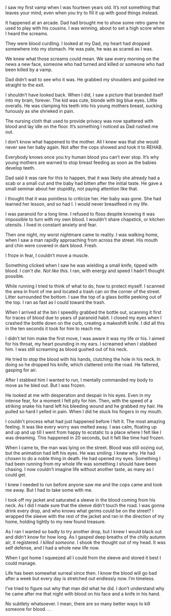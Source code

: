  I saw my first vamp when I was fourteen years old. It’s not something that leaves your mind, even when you try to fill it up with good things instead.

 It happened at an arcade. Dad had brought me to show some retro game he used to play with his cousins. I was winning, about to set a high score when I heard the screams.

 They were blood curdling. I looked at my Dad, my heart had dropped somewhere into my stomach. He was pale, he was as scared as I was.

 We knew what those screams could mean. We saw every morning on the news a new face, someone who had turned and killed or someone who had been killed by a vamp. 

 Dad didn’t wait to see who it was. He grabbed my shoulders and guided me straight to the exit. 

 I shouldn’t have looked back. When I did, I saw a picture that branded itself into my brain, forever. The kid was cute, blonde with big blue eyes. Little overalls. He  was clamping his teeth into his young mothers breast, sucking furiously as she shrieked in pain.

 The nursing cloth that used to provide privacy was now spattered with blood and lay idle on the floor. It’s something I noticed as Dad rushed me out.

 I don’t know what happened to the mother. All I knew was that she would never see her baby again. Not after the cops showed and took it to REHAB. 

 Everybody knows once you try human blood you can’t ever stop. It’s why young mothers are warned to stop breast feeding as soon as the babies develop teeth. 
 
Dad said it was rare for this to happen, that it was likely she already had a scab or a small cut and the baby had bitten after the initial taste. He gave a small seminar about her stupidity, not paying attention like that. 

 I thought that it was pointless to criticize her. Her baby was gone. She had learned her lesson, and so had I. I would never breastfeed in my life.

 I was paranoid for a long time. I refused to floss despite knowing it was impossible to turn with my own blood. I wouldn’t share chapstick, or kitchen utensils. I lived in constant anxiety and fear.

 Then one night, my worst nightmare came to reality. I was walking home, when I saw a man rapidly approaching from across the street. His mouth and chin were covered in dark blood. Fresh. 

 I froze in fear, I couldn’t move a muscle. 

 Something clicked when I saw he was wielding a small knife, tipped with blood. *I can’t die. Not like this.* I ran, with energy and speed I hadn’t thought possible. 

 While running I tried to think of what to do, how to protect myself. I scanned the area in front of me and located a trash can on the corner of the street. Litter surrounded the bottom. I saw the top of a glass bottle peeking out of the top. I ran as fast as I could toward the trash. 

 When I arrived at the bin I speedily grabbed the bottle out, scanning it first for traces of blood due to years of paranoid habit. I closed my eyes when I crashed the bottle down on the curb, creating a makeshift knife. I did all this in the ten seconds it took for him to reach me. 

 I didn’t let him make the first move, I was aware it was my life or his. I aimed for his throat, my heart pounding in my ears. I screamed when I stabbed him. I was still screaming as blood gushed out of his neck.

  He tried to stop the blood with his hands, clutching the hole in his neck. In doing so he dropped his knife, which clattered onto the road. He faltered, gasping for air. 

 After I stabbed him I wanted to run, I mentally commanded my body to move as he bled out. But I was frozen. 

 He looked at me with desperation and despair in his eyes. Even in my intense fear, for a moment I felt pity for him. Then, with the speed of a striking snake his hand left his bleeding wound and he grabbed my hair. He pulled so hard I yelled in pain. When I did he stuck his fingers in my mouth. 
 
I couldn’t process what had just happened before I felt it. The most amazing feeling. It was like every worry was melted away. I was calm, floating up and up and up till I went from happy to ecstatic to a place where I felt like I was dreaming. This happened in 20 seconds, but it felt like time had frozen.
 
When I came to, the man was lying on the street. Blood was still oozing out, but the animation had left his eyes. He was smiling. I knew why. He had chosen to do a noble thing in death. He had opened my eyes. Something I had been running from my whole life was something I should have been chasing. I now couldn’t imagine life without another taste, as many as I could get. 

 I knew I needed to run before anyone saw me and the cops came and took me away. But I had to take some with me.

 I took off my jacket and saturated a sleeve in the blood coming from his neck. As I did I made sure that the sleeve didn’t touch the road. I was gonna drink every drop, and who knows what germs could be on the street? I wrapped the sleeve with the rest of the jacket and ran in the direction of my home,  holding tightly to my new found treasure. 

 As I ran I wanted so badly to try another drop, but I knew I would black out and didn’t know for how long. As I gasped deep breaths of the chilly autumn air, it registered. *I killed someone.* I shook the thought out of my head. It was self defense, and I had a whole new life now.

 When I got home I squeezed all I could from the sleeve and stored it best I could manage. 

 Life has been somewhat surreal since then. I know the blood will go bad after a week but every day is stretched out endlessly now. I’m timeless.

 I’ve tried to figure out why that man did what he did. I don’t understand why he came after me that night with blood on his face and a knife in his hand. 

 No subtlety whatsoever. I mean, there are so many better ways to kill someone for blood. . . 